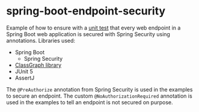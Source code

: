 # spring-boot-endpoint-security
Example of how to ensure with a [unit test](src/test/java/no/elme/example/AllHttpEndpointsAreSecuredTest.java) 
that every web endpoint in a Spring Boot web application is secured with Spring Security using annotations.
Libraries used:
* Spring Boot
  * Spring Security
* [ClassGraph library](https://github.com/classgraph/classgraph)
* JUnit 5
* AssertJ

The `@PreAuthorize` annotation from Spring Security is used in the examples to secure an endpoint.
The custom `@NoAuthorizationRequired` annotation is used in the examples to tell an endpoint is not secured on purpose.